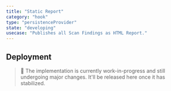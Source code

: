 ```yaml
---
title: "Static Report"
category: "hook"
type: "persistenceProvider"
state: "developing"
usecase: "Publishes all Scan Findings as HTML Report."
---
```


<!--
SPDX-FileCopyrightText: 2021 iteratec GmbH

SPDX-License-Identifier: Apache-2.0
-->

## Deployment

> 🔧 The implementation is currently work-in-progress and still undergoing major changes. It'll be released here once it has stabilized.
